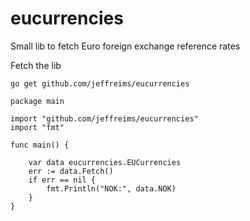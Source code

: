 # eucurrencies
Small lib to fetch Euro foreign exchange reference rates


Fetch the lib

`go get github.com/jeffreims/eucurrencies`


```
package main

import "github.com/jeffreims/eucurrencies"
import "fmt"

func main() {

	var data eucurrencies.EUCurrencies
	err := data.Fetch()
	if err == nil {
		fmt.Println("NOK:", data.NOK)
	}
}
```